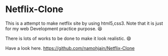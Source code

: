 # Netflix-Clone

This is a attempt to make netflix site by using html5,css3. Note that it is just for my web Development practice purpose. 😆

There is lots of works to be done to make it look realistic. 😄

Have a look here. https://github.com/namohjain/Netflix-Clone
